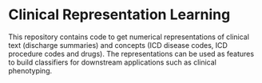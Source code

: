 # Clinical Representation Learning

This repository contains code to get numerical representations of clinical text (discharge summaries) and concepts (ICD disease codes, ICD procedure codes and drugs). The representations can be used as features to build classifiers for downstream applications such as clinical phenotyping.
 
